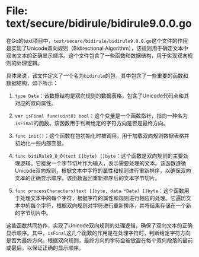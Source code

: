 # File: text/secure/bidirule/bidirule9.0.0.go

在Go的text项目中，`text/secure/bidirule/bidirule9.0.0.go`这个文件的作用是实现了Unicode双向规则（Bidirectional Algorithm），该规则用于确定文本中双向文本的正确显示顺序。这个文件包含了一些函数和数据结构，用于实现双向规则的处理逻辑。

具体来说，该文件定义了一个名为`bidirule`的包，其中包含了一些重要的函数和数据结构，如下所示：

1. `type Data`：该数据结构是双向规则的数据表格，包含了Unicode代码点和其对应的双向属性。

2. `var isFinal func(uint8) bool`：这个变量是一个函数指针，指向一种名为`isFinal`的函数。该函数用于判断给定的字符方向是否是最终方向。

3. `func init()`：这个函数在包初始化时被调用，用于加载双向规则数据表格并初始化一些内部变量。

4. `func bidiRule9_0_0(text []byte) []byte`：这个函数是双向规则的主要处理逻辑。它接受一个字节切片作为输入，表示需要处理的文本。该函数遵循Unicode双向规则，根据文本中字符的属性和规则进行重新排序，以确保双向文本的正确显示顺序。该函数返回重新排序后的文本字节切片。

5. `func processCharacters(text []byte, data *Data) []byte`：这个函数用于处理文本中的每个字符，根据字符的属性和规则进行相应的处理。它遍历文本中的每个字符，根据双向规则对字符进行重新排序，并将结果存储在一个新的字节切片中。

这些函数共同协作，实现了Unicode双向规则的处理逻辑，确保了双向文本的正确显示顺序。其中，`isFinal`这几个函数的作用是在处理字符时，判断给定字符方向是否为最终方向。根据双向规则，最终方向的字符会被放置在每个双向段落的最前或最后，以保证正确的显示顺序。

